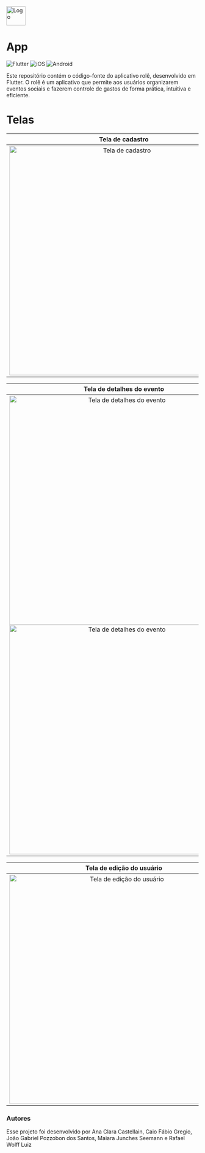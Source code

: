 <picture>
  <source media="(prefers-color-scheme: dark)" srcset="https://github.com/role-pi/app/assets/111303609/6a2e97f1-8400-4c07-8c5a-605c09f31bdb">
  <source media="(prefers-color-scheme: light)" srcset="https://github.com/role-pi/app/assets/111303609/aa45f6d7-177b-4134-b282-e0e8c1d4185e">
  <img alt="Logo" height=50 src="https://github.com/role-pi/app/assets/111303609/aa45f6d7-177b-4134-b282-e0e8c1d4185e">
</picture>

# App
![Flutter](https://img.shields.io/badge/Flutter-%2302569B.svg?logo=Flutter&logoColor=white) ![iOS](https://img.shields.io/badge/iOS-000000?logo=apple&logoColor=white) ![Android](https://img.shields.io/badge/Android-3DDC84?logo=android&logoColor=white)

Este repositório contém o código-fonte do aplicativo rolê, desenvolvido em Flutter. O rolê é um aplicativo que permite aos usuários organizarem eventos sociais e fazerem controle de gastos de forma prática, intuitiva e eficiente.

# Telas

| Tela de cadastro | Tela de confirmação | Tela de início | 
| :---: | :---: | :---: |
| <img alt="Tela de cadastro" height=600 src="https://github.com/role-pi/app/assets/111303609/92848dac-e955-45ff-b046-abcb6bfc9f32"> | <img alt="Tela de confirmação" height=600 src="https://github.com/role-pi/app/assets/111303609/2bcd426d-8c46-4cce-a5ef-8dbe4314da7d"> | <img alt="Tela de início" height=600 src="https://github.com/role-pi/app/assets/111303609/5afb6e32-f4d9-4e2e-9e6f-08bcaaf55de7"> |

| Tela de detalhes do evento | Tela de edição do evento |
| :---: | :---: |
| <img alt="Tela de detalhes do evento" height=600 src="https://github.com/role-pi/app/assets/111303609/741458e9-1ee1-48cf-a4c1-0c852dd08491"> <img alt="Tela de detalhes do evento" height=600 src="https://github.com/role-pi/app/assets/111303609/ef9addf6-2271-4139-aa3f-971b4ee215f7"> | <img alt="Tela de edição do evento" height=600 src="https://github.com/role-pi/app/assets/111303609/5e9543bb-a9e4-4595-a298-b52c5ca2a0a2"> |

| Tela de edição do usuário | Tela de edição de insumo | 
| :---: | :---: |
| <img alt="Tela de edição do usuário" height=600 src="https://github.com/role-pi/app/assets/111303609/9f9de8f9-05e3-407f-9519-239129d24a7c"> | <img alt="Tela de edição de insumo" height=600 src="https://github.com/role-pi/app/assets/111303609/b0e68478-fe25-4e2a-8b8a-7f2e2cb314cb">
### Autores

Esse projeto foi desenvolvido por Ana Clara Castellain, Caio Fábio Gregio, João Gabriel Pozzobon dos Santos, Maiara Junches Seemann e Rafael Wolff Luiz
